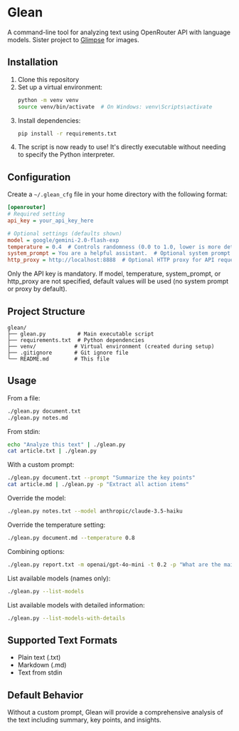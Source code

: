 # Glean

A command-line tool for analyzing text using OpenRouter API with language models. Sister project to [Glimpse](https://github.com/u1i/glimpse) for images.

## Installation

1. Clone this repository
2. Set up a virtual environment:
   ```bash
   python -m venv venv
   source venv/bin/activate  # On Windows: venv\Scripts\activate
   ```
3. Install dependencies:
   ```bash
   pip install -r requirements.txt
   ```
4. The script is now ready to use! It's directly executable without needing to specify the Python interpreter.

## Configuration

Create a `~/.glean_cfg` file in your home directory with the following format:

```ini
[openrouter]
# Required setting
api_key = your_api_key_here

# Optional settings (defaults shown)
model = google/gemini-2.0-flash-exp
temperature = 0.4  # Controls randomness (0.0 to 1.0, lower is more deterministic)
system_prompt = You are a helpful assistant.  # Optional system prompt for all requests
http_proxy = http://localhost:8888  # Optional HTTP proxy for API requests
```

Only the API key is mandatory. If model, temperature, system_prompt, or http_proxy are not specified, default values will be used (no system prompt or proxy by default).

## Project Structure

```
glean/
├── glean.py          # Main executable script
├── requirements.txt  # Python dependencies
├── venv/            # Virtual environment (created during setup)
├── .gitignore       # Git ignore file
└── README.md        # This file
```

## Usage

From a file:
```bash
./glean.py document.txt
./glean.py notes.md
```

From stdin:
```bash
echo "Analyze this text" | ./glean.py
cat article.txt | ./glean.py
```

With a custom prompt:
```bash
./glean.py document.txt --prompt "Summarize the key points"
cat article.md | ./glean.py -p "Extract all action items"
```

Override the model:
```bash
./glean.py notes.txt --model anthropic/claude-3.5-haiku
```

Override the temperature setting:
```bash
./glean.py document.md --temperature 0.8
```

Combining options:
```bash
./glean.py report.txt -m openai/gpt-4o-mini -t 0.2 -p "What are the main risks mentioned?"
```

List available models (names only):
```bash
./glean.py --list-models
```

List available models with detailed information:
```bash
./glean.py --list-models-with-details
```

## Supported Text Formats

- Plain text (.txt)
- Markdown (.md)
- Text from stdin

## Default Behavior

Without a custom prompt, Glean will provide a comprehensive analysis of the text including summary, key points, and insights.